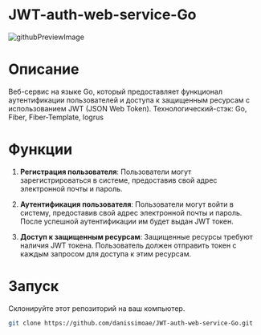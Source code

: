 # JWT-auth-web-service-Go
![githubPreviewImage](https://github.com/danissimoae/JWT-auth-web-service-Go/assets/118019309/30c027f8-b72e-4f1c-88c0-82ca84696228)

# Описание

Веб-сервис на языке Go, который предоставляет функционал аутентификации пользователей и доступа к защищенным ресурсам с использованием JWT (JSON Web Token).
Технологический-стэк: Go, Fiber, Fiber-Template, logrus

# Функции

1. **Регистрация пользователя**: Пользователи могут зарегистрироваться в системе, предоставив свой адрес электронной почты и пароль.

2. **Аутентификация пользователя**: Пользователи могут войти в систему, предоставив свой адрес электронной почты и пароль. После успешной аутентификации им будет выдан JWT токен.

3. **Доступ к защищенным ресурсам**: Защищенные ресурсы требуют наличия JWT токена. Пользователь должен отправить токен с каждым запросом для доступа к этим ресурсам.

# Запуск
Склонируйте этот репозиторий на ваш компьютер.

   ```bash
   git clone https://github.com/danissimoae/JWT-auth-web-service-Go.git
